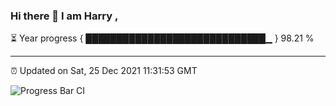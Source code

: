 ### Hi there 👋 I am Harry , 

⏳ Year progress { █████████████████████████████▁ } 98.21 %

---

⏰ Updated on Sat, 25 Dec 2021 11:31:53 GMT

![Progress Bar CI](https://github.com/duykhang68/duykhang68/workflows/Progress%20Bar%20CI/badge.svg)
